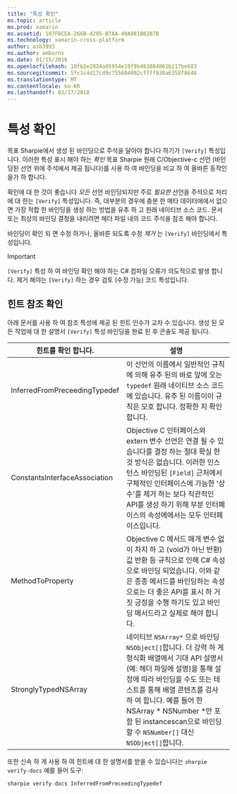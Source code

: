 ```yaml
---
title: "특성 확인"
ms.topic: article
ms.prod: xamarin
ms.assetid: 107FBCEA-266B-4295-B7AA-40A881B82B7B
ms.technology: xamarin-cross-platform
author: asb3993
ms.author: amburns
ms.date: 01/15/2016
ms.openlocfilehash: 10fb2e2824a05954e19f9b483884061b217be683
ms.sourcegitcommit: 5fc1c4d17cd9c755604092cf7ff038a6358f8646
ms.translationtype: MT
ms.contentlocale: ko-KR
ms.lasthandoff: 03/17/2018
---
```

# <a name="verify-attributes"></a>특성 확인


목표 Sharpie에서 생성 된 바인딩으로 주석을 달아야 합니다 하기가 `[Verify]` 특성입니다. 이러한 특성 표시 해야 하는 _확인_ 목표 Sharpie 원래 C/Objective-c 선언 (바인딩된 선언 위에 주석에서 제공 됩니다)를 사용 하 여 바인딩을 비교 하 여 올바른 동작인을가 하 합니다.

확인에 대 한 것이 좋습니다 _모든_ 선언 바인딩되지만 주로 _필요한_ 선언을 주석으로 처리에 대 한는 `[Verify]` 특성입니다. 즉, 대부분의 경우에 충분 한 메타 데이터에에서 없으면 가장 적합 한 바인딩을 생성 하는 방법을 유추 하 고 원래 네이티브 소스 코드. 문서 또는 최상의 바인딩 결정을 내리려면 헤더 파일 내의 코드 주석을 참조 해야 합니다.

바인딩이 확인 되 면 수정 하거나, 올바른 되도록 수정 _제거_ 는 `[Verify]` 바인딩에서 특성입니다.

> [!IMPORTANT]
> `[Verify]` 특성 하 여 바인딩 확인 해야 하는 C# 컴파일 오류가 의도적으로 발생 합니다. 제거 해야는 `[Verify]` 하는 경우 검토 (수정 가능) 코드 특성입니다.

## <a name="verify-hints-reference"></a>힌트 참조 확인

아래 문서를 사용 하 여 참조 특성에 제공 된 힌트 인수가 교차 수 있습니다. 생성 된 모든 작업에 대 한 설명서 `[Verify]` 특성 바인딩을 완료 된 후 콘솔도 제공 됩니다.

|힌트를 확인 합니다.|설명|
|---|---|
|InferredFromPreceedingTypedef|이 선언의 이름에서 일반적인 규칙에 의해 유추 된의 바로 앞에 오는 `typedef` 원래 네이티브 소스 코드에 있습니다. 유추 된 이름이이 규칙은 모호 합니다. 정확한 지 확인 합니다.|
|ConstantsInterfaceAssociation|Objective C 인터페이스와 extern 변수 선언은 연결 될 수 있습니다를 결정 하는 절대 확실 한 것 방식은 없습니다. 이러한 인스턴스 바인딩된 `[Field]` 근처에서 구체적인 인터페이스에 가능한 '상수'를 제거 하는 보다 직관적인 API를 생성 하기 위해 부분 인터페이스의 속성에에서는 모두 인터페이스입니다.|
|MethodToProperty|Objective C 메서드 매개 변수 없이 차지 하 고 (void가 아닌 반환) 값 반환 등 규칙으로 인해 C# 속성으로 바인딩 되었습니다. 이와 같은 종종 메서드를 바인딩하는 속성으로는 더 좋은 API를 표시 하 거짓 긍정을 수행 하기도 있고 바인딩 메서드라고 실제로 해야 합니다.|
|StronglyTypedNSArray|네이티브 `NSArray*` 으로 바인딩 `NSObject[]`합니다. 더 강력 하 게 형식화 배열에서 기대 API 설명서 (예: 헤더 파일에 설명)을 통해 설정에 따라 바인딩을 수도 또는 테스트를 통해 배열 콘텐츠를 검사 하 여 합니다. 예를 들어 한 NSArray * NSNumber *만 포함 된 instancescan으로 바인딩할 수 `NSNumber[]` 대신 `NSObject[]`합니다.|

또한 신속 하 게 사용 하 여 힌트에 대 한 설명서를 받을 수 있습니다는 `sharpie verify-docs` 예를 들어 도구:

```csharp
sharpie verify-docs InferredFromPreceedingTypedef
```

